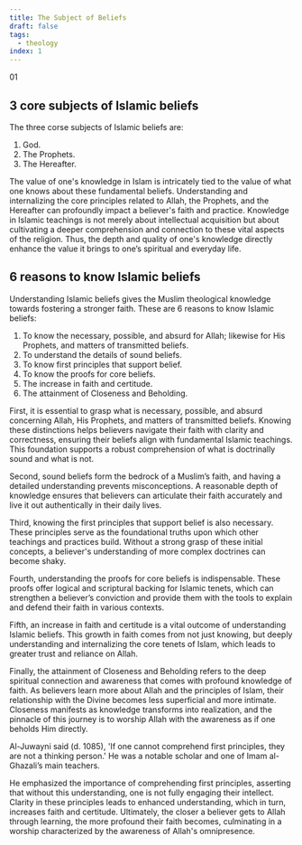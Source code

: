 ```yaml
---
title: The Subject of Beliefs
draft: false
tags:
  - theology
index: 1
---
```

01 

## 3 core subjects of Islamic beliefs

The three corse subjects of Islamic beliefs are: 
1. God.
2. The Prophets.
3. The Hereafter.

The value of one's knowledge in Islam is intricately tied to the value of what one knows about these fundamental beliefs. Understanding and internalizing the core principles related to Allah, the Prophets, and the Hereafter can profoundly impact a believer's faith and practice. Knowledge in Islamic teachings is not merely about intellectual acquisition but about cultivating a deeper comprehension and connection to these vital aspects of the religion. Thus, the depth and quality of one's knowledge directly enhance the value it brings to one’s spiritual and everyday life.

## 6 reasons to know Islamic beliefs

Understanding Islamic beliefs gives the Muslim theological knowledge towards fostering a stronger faith. These are 6 reasons to know Islamic beliefs: 

1. To know the necessary, possible, and absurd for Allah; likewise for His Prophets, and matters of transmitted beliefs.
2. To understand the details of sound beliefs.
3. To know first principles that support belief.
4. To know the proofs for core beliefs.
5. The increase in faith and certitude.
6. The attainment of Closeness and Beholding.

First, it is essential to grasp what is necessary, possible, and absurd concerning Allah, His Prophets, and matters of transmitted beliefs. Knowing these distinctions helps believers navigate their faith with clarity and correctness, ensuring their beliefs align with fundamental Islamic teachings. This foundation supports a robust comprehension of what is doctrinally sound and what is not.

Second, sound beliefs form the bedrock of a Muslim’s faith, and having a detailed understanding prevents misconceptions. A reasonable depth of knowledge ensures that believers can articulate their faith accurately and live it out authentically in their daily lives.

Third, knowing the first principles that support belief is also necessary. These principles serve as the foundational truths upon which other teachings and practices build. Without a strong grasp of these initial concepts, a believer's understanding of more complex doctrines can become shaky.

Fourth, understanding the proofs for core beliefs is indispensable. These proofs offer logical and scriptural backing for Islamic tenets, which can strengthen a believer’s conviction and provide them with the tools to explain and defend their faith in various contexts.

Fifth, an increase in faith and certitude is a vital outcome of understanding Islamic beliefs. This growth in faith comes from not just knowing, but deeply understanding and internalizing the core tenets of Islam, which leads to greater trust and reliance on Allah.

Finally, the attainment of Closeness and Beholding refers to the deep spiritual connection and awareness that comes with profound knowledge of faith. As believers learn more about Allah and the principles of Islam, their relationship with the Divine becomes less superficial and more intimate. Closeness manifests as knowledge transforms into realization, and the pinnacle of this journey is to worship Allah with the awareness as if one beholds Him directly.

Al-Juwayni said (d. 1085), 'If one cannot comprehend first principles, they are not a thinking person.' He was a notable scholar and one of Imam al-Ghazali’s main teachers. 

He emphasized the importance of comprehending first principles, asserting that without this understanding, one is not fully engaging their intellect. Clarity in these principles leads to enhanced understanding, which in turn, increases faith and certitude. Ultimately, the closer a believer gets to Allah through learning, the more profound their faith becomes, culminating in a worship characterized by the awareness of Allah's omnipresence.